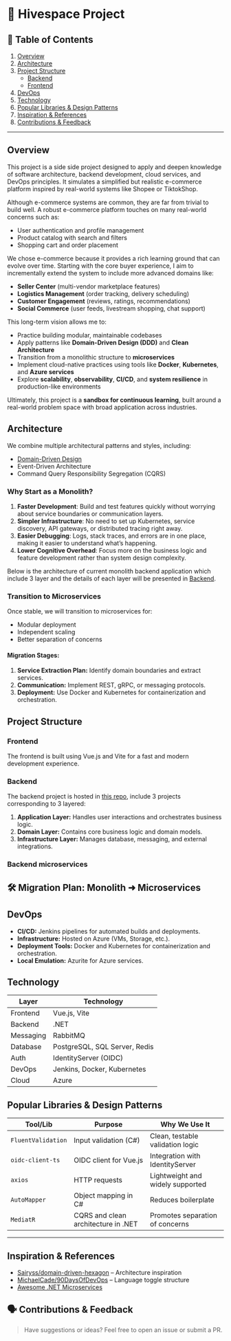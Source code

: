 # 🛒 Hivespace Project

<!-- > A side project to learn and apply acquired knowledge in architecture, design, cloud, and DevOps principles, including microservices, domain-driven design, and Azure. We aim to build an e-commerce system designed for scalability and adaptability to address key challenges in the e-commerce space.   -->
<!-- > [🇻🇳 Xem bản Tiếng Việt tại đây](./README.vi.md) -->

## 📖 Table of Contents

1. [Overview](#overview)
2. [Architecture](#architecture)
3. [Project Structure](#project-structure)
    - [Backend](#backend)
    - [Frontend](#frontend)
4. [DevOps](#devops)
5. [Technology](#technology)
6. [Popular Libraries & Design Patterns](#popular-libraries--design-patterns)
7. [Inspiration & References](#inspiration--references)
8. [Contributions & Feedback](#contributions--feedback)

---
## Overview

This project is a side side project designed to apply and deepen knowledge of software architecture, backend development, cloud services, and DevOps principles. It simulates a simplified but realistic e-commerce platform inspired by real-world systems like Shopee or TiktokShop.

Although e-commerce systems are common, they are far from trivial to build well. A robust e-commerce platform touches on many real-world concerns such as:
- User authentication and profile management
- Product catalog with search and filters
- Shopping cart and order placement
<!-- - Inventory and pricing management
- Payment and shipping simulation
- Admin panel for product and order management (WIP)
- Feature flags and background jobs
- Designed for extensibility and service separation -->


We chose e-commerce because it provides a rich learning ground that can evolve over time. Starting with the core buyer experience, I aim to incrementally extend the system to include more advanced domains like:
- **Seller Center** (multi-vendor marketplace features)
- **Logistics Management** (order tracking, delivery scheduling)
- **Customer Engagement** (reviews, ratings, recommendations)
- **Social Commerce** (user feeds, livestream shopping, chat support)

This long-term vision allows me to:

- Practice building modular, maintainable codebases  
- Apply patterns like **Domain-Driven Design (DDD)** and **Clean Architecture**  
- Transition from a monolithic structure to **microservices**  
- Implement cloud-native practices using tools like **Docker**, **Kubernetes**, and **Azure services**  
- Explore **scalability**, **observability**, **CI/CD**, and **system resilience** in production-like environments  

Ultimately, this project is a **sandbox for continuous learning**, built around a real-world problem space with broad application across industries.


## Architecture

We combine multiple architectural patterns and styles, including:
- [Domain-Driven Design](../architecture/domain-driven-design.md)
- Event-Driven Architecture
- Command Query Responsibility Segregation (CQRS)

### Why Start as a Monolith?
1. **Faster Development**: Build and test features quickly without worrying about service boundaries or communication layers.
2. **Simpler Infrastructure**: No need to set up Kubernetes, service discovery, API gateways, or distributed tracing right away.
3. **Easier Debugging**: Logs, stack traces, and errors are in one place, making it easier to understand what’s happening.
4. **Lower Cognitive Overhead**: Focus more on the business logic and feature development rather than system design complexity.

Below is the architecture of current monolith backend application which include 3 layer and the details of each layer will be presented in [Backend](#backend).

### Transition to Microservices
Once stable, we will transition to microservices for:
- Modular deployment
- Independent scaling
- Better separation of concerns

#### Migration Stages:
1. **Service Extraction Plan:** Identify domain boundaries and extract services.
2. **Communication:** Implement REST, gRPC, or messaging protocols.
3. **Deployment:** Use Docker and Kubernetes for containerization and orchestration.


## Project Structure

### Frontend
The frontend is built using Vue.js and Vite for a fast and modern development experience.

### Backend
The backend project is hosted in [this repo](https://github.com/HiveSpaceTeam/hivespace.backend), include 3 projects corresponding to 3 layered:
1. **Application Layer:** Handles user interactions and orchestrates business logic.
2. **Domain Layer:** Contains core business logic and domain models.
3. **Infrastructure Layer:** Manages database, messaging, and external integrations.

### Backend microservices


## 🛠️ Migration Plan: Monolith ➜ Microservices


## DevOps

- **CI/CD:** Jenkins pipelines for automated builds and deployments.
- **Infrastructure:** Hosted on Azure (VMs, Storage, etc.).
- **Deployment Tools:** Docker and Kubernetes for containerization and orchestration.
- **Local Emulation:** Azurite for Azure services.


## Technology

| Layer        | Technology                    |
|--------------|-------------------------------|
| Frontend     | Vue.js, Vite                  |
| Backend      | .NET                          |
| Messaging    | RabbitMQ                      |
| Database     | PostgreSQL, SQL Server, Redis |
| Auth         | IdentityServer (OIDC)         |
| DevOps       | Jenkins, Docker, Kubernetes   |
| Cloud        | Azure                         |


## Popular Libraries & Design Patterns

| Tool/Lib               | Purpose                               | Why We Use It                            |
|------------------------|----------------------------------------|------------------------------------------|
| `FluentValidation`     | Input validation (C#)                 | Clean, testable validation logic         |
| `oidc-client-ts`       | OIDC client for Vue.js                | Integration with IdentityServer          |
| `axios`                | HTTP requests                         | Lightweight and widely supported         |
| `AutoMapper`           | Object mapping in C#                  | Reduces boilerplate                      |
| `MediatR`              | CQRS and clean architecture in .NET   | Promotes separation of concerns          |

---

## Inspiration & References

- [Sairyss/domain-driven-hexagon](https://github.com/Sairyss/domain-driven-hexagon) – Architecture inspiration
- [MichaelCade/90DaysOfDevOps](https://github.com/MichaelCade/90DaysOfDevOps) – Language toggle structure
- [Awesome .NET Microservices](https://github.com/thangchung/awesome-dotnet-core#microservices)

## 🗣️ Contributions & Feedback

> Have suggestions or ideas? Feel free to open an issue or submit a PR.